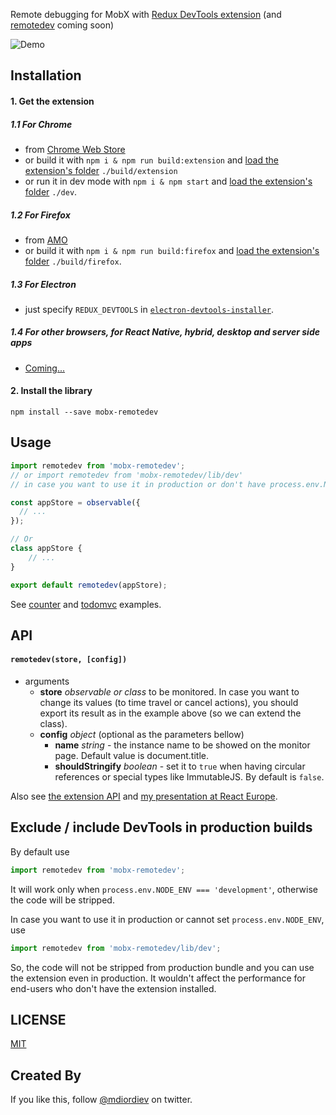 Remote debugging for MobX with [Redux DevTools extension](https://github.com/zalmoxisus/redux-devtools-extension) (and [remotedev](https://github.com/zalmoxisus/remotedev) coming soon) 

![Demo](demo.gif) 

## Installation

#### 1. Get the extension
##### 1.1 For Chrome
 - from [Chrome Web Store](https://chrome.google.com/webstore/detail/redux-devtools/lmhkpmbekcpmknklioeibfkpmmfibljd)
 - or build it with `npm i & npm run build:extension` and [load the extension's folder](https://developer.chrome.com/extensions/getstarted#unpacked) `./build/extension`
 - or run it in dev mode with `npm i & npm start` and [load the extension's folder](https://developer.chrome.com/extensions/getstarted#unpacked) `./dev`.

##### 1.2 For Firefox
 - from [AMO](https://addons.mozilla.org/en-US/firefox/addon/remotedev/)
 - or build it with `npm i & npm run build:firefox` and [load the extension's folder](https://developer.mozilla.org/en-US/Add-ons/WebExtensions/Temporary_Installation_in_Firefox) `./build/firefox`.

##### 1.3 For Electron
  - just specify `REDUX_DEVTOOLS` in [`electron-devtools-installer`](https://github.com/GPMDP/electron-devtools-installer).

##### 1.4 For other browsers, for React Native, hybrid, desktop and server side apps
  - [Coming...](https://github.com/zalmoxisus/mobx-remotedev/issues/1)

#### 2. Install the library

```
npm install --save mobx-remotedev
```

## Usage

```js
import remotedev from 'mobx-remotedev';
// or import remotedev from 'mobx-remotedev/lib/dev'
// in case you want to use it in production or don't have process.env.NODE_ENV === 'development'

const appStore = observable({
  // ...
});

// Or
class appStore {
	// ...
}

export default remotedev(appStore);
```

See [counter](https://github.com/zalmoxisus/mobx-remotedev/blob/master/examples/counter/stores/appState.js) and [todomvc](https://github.com/zalmoxisus/mobx-remotedev/tree/master/examples/todomvc/src/stores) examples.

## API
#### `remotedev(store, [config])`
  - arguments
    - **store** *observable or class* to be monitored. In case you want to change its values (to time travel or cancel actions), you should export its result as in the example above (so we can extend the class). 
    - **config** *object* (optional as the parameters bellow)
      - **name** *string* - the instance name to be showed on the monitor page. Default value is document.title.
      - **shouldStringify** *boolean* - set it to `true` when having circular references or special types like ImmutableJS. By default is `false`.

Also see [the extension API](https://github.com/zalmoxisus/redux-devtools-extension#documentation) and [my presentation at React Europe](https://youtu.be/YU8jQ2HtqH4).

## Exclude / include DevTools in production builds

By default use
```js
import remotedev from 'mobx-remotedev';
```

It will work only when `process.env.NODE_ENV === 'development'`, otherwise the code will be stripped.

In case you want to use it in production or cannot set `process.env.NODE_ENV`, use
```js
import remotedev from 'mobx-remotedev/lib/dev';
```
So, the code will not be stripped from production bundle and you can use the extension even in production. It wouldn't affect the performance for end-users who don't have the extension installed. 

## LICENSE

[MIT](LICENSE)

## Created By

If you like this, follow [@mdiordiev](https://twitter.com/mdiordiev) on twitter.
